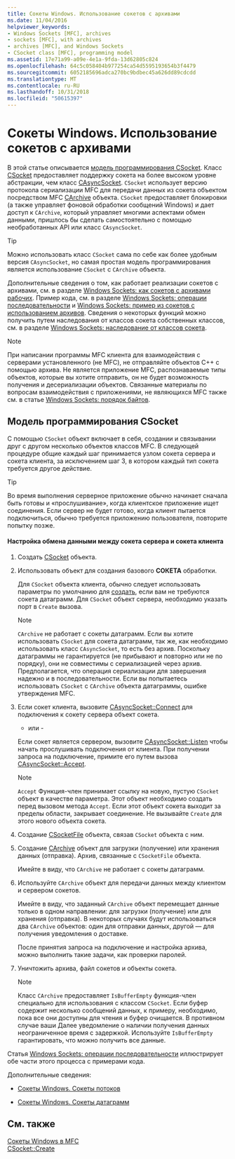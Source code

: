 ```yaml
---
title: Сокеты Windows. Использование сокетов с архивами
ms.date: 11/04/2016
helpviewer_keywords:
- Windows Sockets [MFC], archives
- sockets [MFC], with archives
- archives [MFC], and Windows Sockets
- CSocket class [MFC], programming model
ms.assetid: 17e71a99-a09e-4e1a-9fda-13d62805c824
ms.openlocfilehash: 64c5c058404b977254ca54d5595193654b3f4479
ms.sourcegitcommit: 6052185696adca270bc9bdbec45a626dd89cdcdd
ms.translationtype: MT
ms.contentlocale: ru-RU
ms.lasthandoff: 10/31/2018
ms.locfileid: "50615397"
---
```

# <a name="windows-sockets-using-sockets-with-archives"></a>Сокеты Windows. Использование сокетов с архивами

В этой статье описывается [модель программирования CSocket](#_core_the_csocket_programming_model). Класс [CSocket](../mfc/reference/csocket-class.md) предоставляет поддержку сокета на более высоком уровне абстракции, чем класс [CAsyncSocket](../mfc/reference/casyncsocket-class.md). `CSocket` использует версию протокола сериализации MFC для передачи данных из сокета объектом посредством MFC [CArchive](../mfc/reference/carchive-class.md) объекта. `CSocket` предоставляет блокировки (а также управляет фоновой обработки сообщений Windows) и дает доступ к `CArchive`, который управляет многими аспектами обмен данными, пришлось бы сделать самостоятельно с помощью необработанных API или класс `CAsyncSocket`.

> [!TIP]
>  Можно использовать класс `CSocket` сама по себе как более удобным версия `CAsyncSocket`, но самая простая модель программирования является использование `CSocket` с `CArchive` объекта.

Дополнительные сведения о том, как работает реализации сокетов с архивами, см. в разделе [Windows Sockets: как сокетов с архивами рабочих](../mfc/windows-sockets-how-sockets-with-archives-work.md). Пример кода, см. в разделе [Windows Sockets: операции последовательности](../mfc/windows-sockets-sequence-of-operations.md) и [Windows Sockets: пример из сокетов с использованием архивов](../mfc/windows-sockets-example-of-sockets-using-archives.md). Сведения о некоторых функций можно получить путем наследования от классов сокета собственных классов, см. в разделе [Windows Sockets: наследование от классов сокета](../mfc/windows-sockets-deriving-from-socket-classes.md).

> [!NOTE]
>  При написании программы MFC клиента для взаимодействия с серверами установленного (не MFC), не отправляйте объектов C++ с помощью архива. Не является приложение MFC, распознаваемые типы объектов, которые вы хотите отправить, он не будет возможность получения и десериализации объектов. Связанные материалы по вопросам взаимодействия с приложениями, не являющихся MFC также см. в статье [Windows Sockets: порядок байтов](../mfc/windows-sockets-byte-ordering.md).

##  <a name="_core_the_csocket_programming_model"></a> Модель программирования CSocket

С помощью `CSocket` объект включает в себя, создании и связывании друг с другом несколько объектов классов MFC. В следующей процедуре общие каждый шаг принимается узлом сокета сервера и сокета клиента, за исключением шаг 3, в котором каждый тип сокета требуется другое действие.

> [!TIP]
>  Во время выполнения серверное приложение обычно начинает сначала быть готовы и «прослушивание», когда клиентское приложение ищет соединения. Если сервер не будет готово, когда клиент пытается подключиться, обычно требуется приложению пользователя, повторите попытку позже.

#### <a name="to-set-up-communication-between-a-server-socket-and-a-client-socket"></a>Настройка обмена данными между сокета сервера и сокета клиента

1. Создать [CSocket](../mfc/reference/csocket-class.md) объекта.

1. Использовать объект для создания базового **СОКЕТА** обработки.

   Для `CSocket` объекта клиента, обычно следует использовать параметры по умолчанию для [создать](../mfc/reference/casyncsocket-class.md#create), если вам не требуются сокета датаграмм. Для `CSocket` объект сервера, необходимо указать порт в `Create` вызова.

    > [!NOTE]
    >  `CArchive` не работает с сокеты датаграмм. Если вы хотите использовать `CSocket` для сокета датаграмм, так же, как необходимо использовать класс `CAsyncSocket`, то есть без архив. Поскольку датаграммы не гарантируется (не прибывают и повторно или не по порядку), они не совместимы с сериализацией через архив. Предполагается, что операция сериализации для завершения надежно и в последовательности. Если вы попытаетесь использовать `CSocket` с `CArchive` объекта датаграммы, ошибке утверждения MFC.

1. Если сокет клиента, вызовите [CAsyncSocket::Connect](../mfc/reference/casyncsocket-class.md#connect) для подключения к сокету сервера объект сокета.

     - или -

   Если сокет является сервером, вызовите [CAsyncSocket::Listen](../mfc/reference/casyncsocket-class.md#listen) чтобы начать прослушивать подключения от клиента. При получении запроса на подключение, примите его путем вызова [CAsyncSocket::Accept](../mfc/reference/casyncsocket-class.md#accept).

    > [!NOTE]
    >  `Accept` Функция-член принимает ссылку на новую, пустую `CSocket` объект в качестве параметра. Этот объект необходимо создать перед вызовом метода `Accept`. Если этот объект сокета выходит за пределы области, закрывает соединение. Не вызывайте `Create` для этого нового объекта сокета.

1. Создание [CSocketFile](../mfc/reference/csocketfile-class.md) объекта, связав `CSocket` объекта с ним.

1. Создание [CArchive](../mfc/reference/carchive-class.md) объект для загрузки (получение) или хранения данных (отправка). Архив, связанные с `CSocketFile` объекта.

   Имейте в виду, что `CArchive` не работает с сокеты датаграмм.

1. Используйте `CArchive` объект для передачи данных между клиентом и сервером сокетов.

   Имейте в виду, что заданный `CArchive` объект перемещает данные только в одном направлении: для загрузки (получение) или для хранения (отправка). В некоторых случаях будут использоваться два `CArchive` объектов: один для отправки данных, другой — для получения уведомления о доставке.

   После принятия запроса на подключение и настройка архива, можно выполнить такие задачи, как проверки паролей.

1. Уничтожить архива, файл сокетов и объекты сокета.

    > [!NOTE]
    >  Класс `CArchive` предоставляет `IsBufferEmpty` функция-член специально для использования с классом `CSocket`. Если буфер содержит несколько сообщений данных, к примеру, необходимо, пока все они доступны для чтения и буфер очищается. В противном случае ваши Далее уведомление о наличии получения данных неограниченное время с задержкой. Используйте `IsBufferEmpty` гарантировать, что можно получить все данные.

Статья [Windows Sockets: операции последовательности](../mfc/windows-sockets-sequence-of-operations.md) иллюстрирует обе части этого процесса с примерами кода.

Дополнительные сведения:

- [Сокеты Windows. Сокеты потоков](../mfc/windows-sockets-stream-sockets.md)

- [Сокеты Windows. Сокеты датаграмм](../mfc/windows-sockets-datagram-sockets.md)

## <a name="see-also"></a>См. также

[Сокеты Windows в MFC](../mfc/windows-sockets-in-mfc.md)<br/>
[CSocket::Create](../mfc/reference/csocket-class.md#create)

